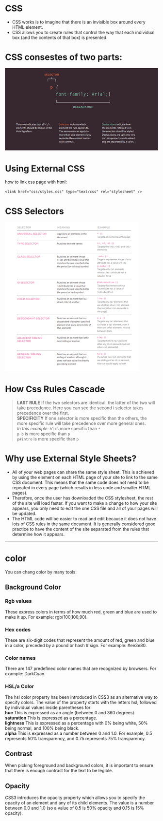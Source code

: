 # CSS  


* CSS works is to
imagine that there is an invisible box around every HTML element.    
* CSS allows you to create rules that control the
way that each individual box (and the contents
of that box) is presented.    

# CSS consestes of two parts:  

![image](Capture.PNG)  


# Using External CSS   
how to link css page with html:

`<link href="css/styles.css" type="text/css" rel="stylesheet" />`  


 # CSS Selectors  

 ![image](Capture1.PNG)  

# How Css Rules Cascade

> **LAST RULE**
If the two selectors are identical,
the latter of the two will take
precedence. Here you can see
the second i selector takes
precedence over the first.   
> **SPECIFICITY**
If one selector is more specific
than the others, the more
specific rule will take precedence
over more general ones.    
*In this
example:*
`h1` is more specific than `*`  
`p b` is more specific than `p`  
`p#intro` is more specific than `p`  

# Why use External Style Sheets?  

* All of your web pages can share
the same style sheet. This is
achieved by using the <link>
element on each HTML page of
your site to link to the same CSS
document. This means that the
same code does not need to be
repeated in every page (which
results in less code and smaller
HTML pages).   
* Therefore, once the user has
downloaded the CSS stylesheet,
the rest of the site will load
faster. If you want to make a
change to how your site appears,
you only need to edit the one
CSS file and all of your pages
will be updated.  
* The HTML code
will be easier to read and edit
because it does not have lots of
CSS rules in the same document.
It is generally considered good
practice to have the content of
the site separated from the rules
that determine how it appears.  

-------------------------------------

# color
You can chang color by many tools:   


## Background Color  


### Rgb values   
These express colors in terms
of how much red, green and
blue are used to make it up. For
example: rgb(100,100,90).   

### Hex codes   
These are six-digit codes that
represent the amount of red,
green and blue in a color,
preceded by a pound or hash #
sign. For example: #ee3e80.   


### Color names  
There are 147 predefined color
names that are recognized
by browsers. For example:
DarkCyan.   


### HSL/a Color   
The hsl color property has
been introduced in CSS3 as an
alternative way to specify colors.
The value of the property starts
with the letters hsl, followed
by individual values inside
parentheses for:   
**hue**
This is expressed as an angle
(between 0 and 360 degrees).  
**saturation**
This is expressed as a
percentage.    
**lightness**
This is expressed as a
percentage with 0% being white,
50% being normal, and 100%
being black.      
**alpha**
This is expressed as a
number between 0 and 1.0.
For example, 0.5 represents
50% transparency, and 0.75
represents 75% transparency.   


## Contrast  

When picking foreground and background
colors, it is important to ensure that there is
enough contrast for the text to be legible.   

## Opacity   
CSS3 introduces the opacity
property which allows you to
specify the opacity of an element
and any of its child elements.
The value is a number between
0.0 and 1.0 (so a value of 0.5
is 50% opacity and 0.15 is 15%
opacity).   






